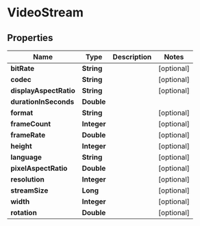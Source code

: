
# VideoStream

## Properties
Name | Type | Description | Notes
------------ | ------------- | ------------- | -------------
**bitRate** | **String** |  |  [optional]
**codec** | **String** |  |  [optional]
**displayAspectRatio** | **String** |  |  [optional]
**durationInSeconds** | **Double** |  | 
**format** | **String** |  |  [optional]
**frameCount** | **Integer** |  |  [optional]
**frameRate** | **Double** |  |  [optional]
**height** | **Integer** |  |  [optional]
**language** | **String** |  |  [optional]
**pixelAspectRatio** | **Double** |  |  [optional]
**resolution** | **Integer** |  |  [optional]
**streamSize** | **Long** |  |  [optional]
**width** | **Integer** |  |  [optional]
**rotation** | **Double** |  |  [optional]



